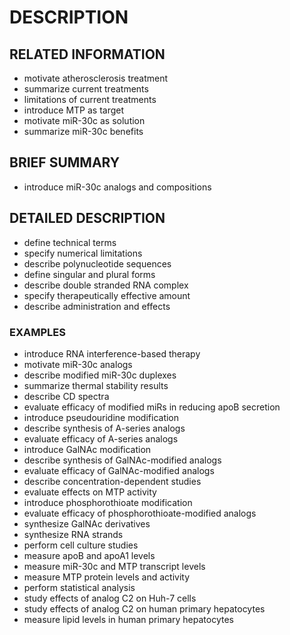 # DESCRIPTION

## RELATED INFORMATION

- motivate atherosclerosis treatment
- summarize current treatments
- limitations of current treatments
- introduce MTP as target
- motivate miR-30c as solution
- summarize miR-30c benefits

## BRIEF SUMMARY

- introduce miR-30c analogs and compositions

## DETAILED DESCRIPTION

- define technical terms
- specify numerical limitations
- describe polynucleotide sequences
- define singular and plural forms
- describe double stranded RNA complex
- specify therapeutically effective amount
- describe administration and effects

### EXAMPLES

- introduce RNA interference-based therapy
- motivate miR-30c analogs
- describe modified miR-30c duplexes
- summarize thermal stability results
- describe CD spectra
- evaluate efficacy of modified miRs in reducing apoB secretion
- introduce pseudouridine modification
- describe synthesis of A-series analogs
- evaluate efficacy of A-series analogs
- introduce GalNAc modification
- describe synthesis of GalNAc-modified analogs
- evaluate efficacy of GalNAc-modified analogs
- describe concentration-dependent studies
- evaluate effects on MTP activity
- introduce phosphorothioate modification
- evaluate efficacy of phosphorothioate-modified analogs
- synthesize GalNAc derivatives
- synthesize RNA strands
- perform cell culture studies
- measure apoB and apoA1 levels
- measure miR-30c and MTP transcript levels
- measure MTP protein levels and activity
- perform statistical analysis
- study effects of analog C2 on Huh-7 cells
- study effects of analog C2 on human primary hepatocytes
- measure lipid levels in human primary hepatocytes

